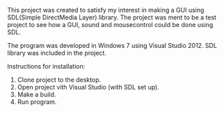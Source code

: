 This project was created to satisfy my interest in making a GUI using SDL(Simple DirectMedia Layer) library.
The project was ment to be a test project to see how a GUI, sound and mousecontrol could be done using SDL.

The program was developed in Windows 7 using Visual Studio 2012.
SDL library was included in the project.


Instructions for installation:

  1. Clone project to the desktop.
  2. Open project vith Visual Studio (with SDL set up).
  3. Make a build.
  4. Run program.
